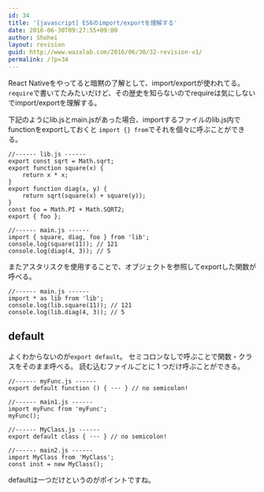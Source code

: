 ```yaml
---
id: 34
title: '[javascript] ES6のimport/exportを理解する'
date: 2016-06-30T09:27:55+09:00
author: Shohei
layout: revision
guid: http://www.wazalab.com/2016/06/30/32-revision-v1/
permalink: /?p=34
---
```

React Nativeをやってると暗黙の了解として、import/exportが使われてる。
`require`で書いてたみたいだけど、その歴史を知らないのでrequireは気にしないでimport/exportを理解する。

下記のようにlib.jsとmain.jsがあった場合、importするファイルのlib.js内でfunctionをexportしておくと
`import {} from`でそれを個々に呼ぶことができる。

```
//------ lib.js ------
export const sqrt = Math.sqrt;
export function square(x) {
    return x * x;
}
export function diag(x, y) {
    return sqrt(square(x) + square(y));
}
const foo = Math.PI + Math.SQRT2;
export { foo };

//------ main.js ------
import { square, diag, foo } from 'lib';
console.log(square(11)); // 121
console.log(diag(4, 3)); // 5
```

またアスタリスクを使用することで、オブジェクトを参照してexportした関数が呼べる。
```
//------ main.js ------
import * as lib from 'lib';
console.log(lib.square(11)); // 121
console.log(lib.diag(4, 3)); // 5
```
## default

よくわからないのが`export default`。
セミコロンなしで呼ぶことで関数・クラスをそのまま呼べる。
読む込むファイルごとに 1 つだけ呼ぶことができる。

```
//------ myFunc.js ------
export default function () { ··· } // no semicolon!

//------ main1.js ------
import myFunc from 'myFunc';
myFunc();
```
```
//------ MyClass.js ------
export default class { ··· } // no semicolon!

//------ main2.js ------
import MyClass from 'MyClass';
const inst = new MyClass();
```

defaultは一つだけというのがポイントですね。


